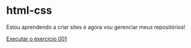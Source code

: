 # html-css

Estou aprendendo a criar sites e agora vou gerenciar meus repositórios!

<a href="https://keventhecreator.github.io/html-css/exercicios/ex001/index.html">Executar o exercicio 001</a>
